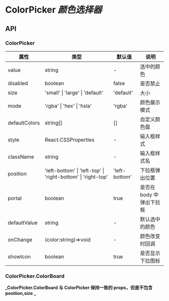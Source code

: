 # ColorPicker _颜色选择器_

<example />

## API

### ColorPicker

| 属性          | 类型                                                         | 默认值        | 说明                     |
| ------------- | ------------------------------------------------------------ | ------------- | ------------------------ |
| value         | string                                                       | -             | 选中的颜色               |
| disabled      | boolean                                                      | false         | 是否禁止                 |
| size          | 'small' \| 'large' \| 'default'                              | 'default'     | 大小                     |
| mode          | 'rgba' \| 'hex' \| 'hsla'                                    | 'rgba'        | 颜色展示模式             |
| defaultColors | string[]                                                     | []            | 自定义颜色盘             |
| style         | React.CSSProperties                                          | -             | 输入框样式               |
| className     | string                                                       | -             | 输入框样式名             |
| position      | 'left-bottom' \| 'left-top' \| 'right-bottom' \| 'right-top' | 'left-bottom' | 下拉框弹出位置           |
| portal        | boolean                                                      | true          | 是否在 body 中弹出下拉框 |
| defaultValue  | string                                                       | -             | 默认选中的颜色           |
| onChange      | (color:string)=>void                                         | -             | 颜色改变时回调           |
| showIcon      | boolean                                                      | true          | 是否显示下拉图标         |

### ColorPicker.ColorBoard

**_ColorPicker.ColorBoard 与 ColorPicker 保持一致的 props，但是不包含 position,size _**
